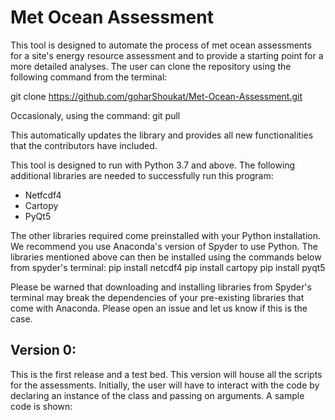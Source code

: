 # Met Ocean Assessment 
This tool is designed to automate the process of met ocean assessments for a site's energy resource assessment and to provide a starting point for a more detailed analyses. The user can clone the repository using the following command from the terminal: 

git clone https://github.com/goharShoukat/Met-Ocean-Assessment.git

Occasionaly, using the command:
git pull

This automatically updates the library and provides all new functionalities that the contributors have included. 

This tool is designed to run with Python 3.7 and above. The following additional  libraries are needed to successfully run this program:
- Netfcdf4
- Cartopy
- PyQt5

The other libraries required come preinstalled with your Python installation. We recommend you use Anaconda's version of Spyder to use Python. The libraries mentioned above can then be installed using the commands below from spyder's terminal:
pip install netcdf4
pip install cartopy
pip install pyqt5 

Please be warned that downloading and installing libraries from Spyder's terminal may break the dependencies of your pre-existing libraries that come with Anaconda. Please open an issue and let us know if this is the case. 


## Version 0:
This is the first release and a test bed. This version will house all the scripts for the assessments. Initially, the user will have to interact with the code by declaring an instance of the class and passing on arguments. A sample code is shown:

 
